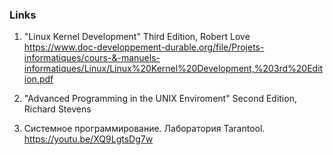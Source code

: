 ### Links

1. "Linux Kernel Development" Third Edition, Robert Love
https://www.doc-developpement-durable.org/file/Projets-informatiques/cours-&-manuels-informatiques/Linux/Linux%20Kernel%20Development,%203rd%20Edition.pdf

2. "Advanced Programming in the UNIX Enviroment" Second Edition, Richard Stevens

3. Системное программирование. Лаборатория Tarantool.
https://youtu.be/XQ9LgtsDg7w
